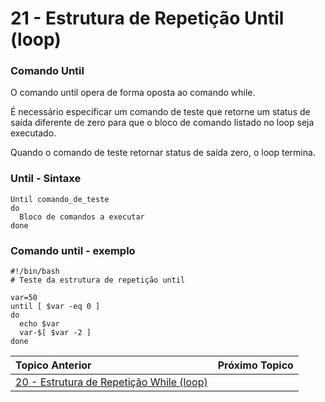 # 21 - Estrutura de Repetição Until (loop)

### Comando Until  

O comando until opera de forma oposta ao comando while.  

É necessário especificar um comando de teste que retorne um status de saída diferente de zero para que o bloco de comando listado no loop seja executado.  

Quando o comando de teste retornar status de saída zero, o loop termina.  

### Until - Sintaxe

```
Until comando_de_teste
do
  Bloco de comandos a executar
done
```

### Comando until - exemplo
```
#!/bin/bash
# Teste da estrutura de repetição until

var=50
until [ $var -eq 0 ]
do
  echo $var
  var-$[ $var -2 ]
done
```

|Topico Anterior|Próximo Topico|
|:---|---:|
|[20 - Estrutura de Repetição While (loop)](RepeticaoWhile.md)||
